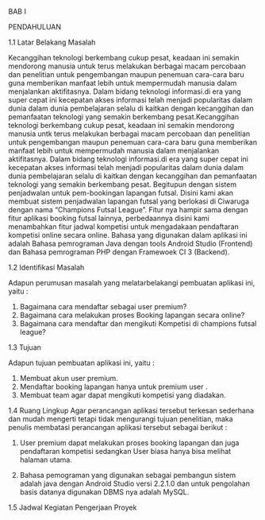 BAB I

PENDAHULUAN

1.1	Latar Belakang Masalah

Kecanggihan teknologi berkembang cukup pesat, keadaan ini semakin mendorong manusia untuk terus melakukan berbagai macam percobaan dan penelitian untuk pengembangan maupun penemuan cara-cara baru guna memberikan manfaat lebih untuk mempermudah manusia dalam menjalankan aktifitasnya. Dalam bidang teknologi informasi.di era yang super cepat ini kecepatan akses informasi telah menjadi popularitas dalam dunia dalam dunia pembelajaran selalu di kaitkan dengan kecanggihan dan pemanfaatan teknologi yang semakin berkembang pesat.Kecanggihan teknologi berkembang cukup pesat, keadaan ini semakin mendorong manusia untk terus melakukan berbagai macam percobaan dan penelitian untuk pengembangan maupun penemuan cara-cara baru guna memberikan manfaat lebih untuk mempermudah manusia dalam menjalankan aktifitasnya. Dalam bidang teknologi informasi.di era yang super cepat ini kecepatan akses informasi telah menjadi popularitas dalam dunia dalam dunia pembelajaran selalu di kaitkan dengan kecanggihan dan pemanfaatan teknologi yang semakin berkembang pesat.
Begitupun dengan sistem penjadwalan untuk pem-bookingan lapangan futsal. Disini kami akan membuat sistem penjadwalan lapangan futsal yang berlokasi di Ciwaruga dengan nama “Champions Futsal League”. Fitur nya hampir sama dengan fitur aplikasi booking futsal lainnya, perbedaannya disini kami menambahkan fitur jadwal kompetisi untuk mengadakaan pendaftaran kompetisi online secara online.
Bahasa yang digunakan dalam aplikasi ini adalah Bahasa pemrograman Java dengan tools Android Studio (Frontend) dan Bahasa pemrograman PHP dengan Framewoek CI 3 (Backend).


1.2	Identifikasi Masalah

Adapun perumusan masalah yang melatarbelakangi pembuatan aplikasi ini, yaitu :
1.	Bagaimana cara mendaftar sebagai user premium?
2.	Bagaimana cara melakukan proses Booking lapangan secara online?
3.	Bagaimana cara mendaftar dan mengikuti Kompetisi di champions futsal league?

1.3	Tujuan

Adapun tujuan pembuatan aplikasi ini, yaitu :
1.	Membuat akun user premium.
2.	Mendaftar booking lapangan hanya untuk premium user .
3.	Membuat team agar dapat mengikuti kompetisi yang diadakan.

1.4	Ruang Lingkup
     Agar perancangan aplikasi tersebut terkesan sederhana dan mudah mengerti tetapi tidak mengurangi tujuan penelitian, maka penulis membatasi perancangan aplikasi tersebut sebagai berikut :
     
1.	User premium dapat melakukan proses booking lapangan dan juga
pendaftaran kompetisi sedangkan User biasa hanya bisa melihat halaman
utama.

2.	Bahasa pemograman yang digunakan sebagai pembangun sistem adalah 
java dengan Android Studio versi 2.2.1.0 dan untuk pengolahan basis 
datanya digunakan  DBMS nya adalah MySQL.




1.5 Jadwal Kegiatan Pengerjaan Proyek
 
